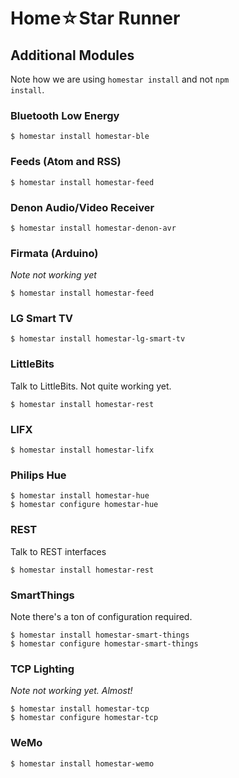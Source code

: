 # Home☆Star Runner

## Additional Modules

Note how we are using <code>homestar install</code> and not
<code>npm install</code>.

### Bluetooth Low Energy

	$ homestar install homestar-ble

### Feeds (Atom and RSS)

	$ homestar install homestar-feed

### Denon Audio/Video Receiver

	$ homestar install homestar-denon-avr

### Firmata (Arduino)  

_Note not working yet_

	$ homestar install homestar-feed

### LG Smart TV 

	$ homestar install homestar-lg-smart-tv

### LittleBits

Talk to LittleBits. Not quite working yet.

	$ homestar install homestar-rest

### LIFX 

	$ homestar install homestar-lifx

### Philips Hue 

	$ homestar install homestar-hue
	$ homestar configure homestar-hue

### REST

Talk to REST interfaces

	$ homestar install homestar-rest

### SmartThings

Note there's a ton of configuration required.

	$ homestar install homestar-smart-things
	$ homestar configure homestar-smart-things

### TCP Lighting

_Note not working yet. Almost!_

	$ homestar install homestar-tcp
	$ homestar configure homestar-tcp

### WeMo 

	$ homestar install homestar-wemo


